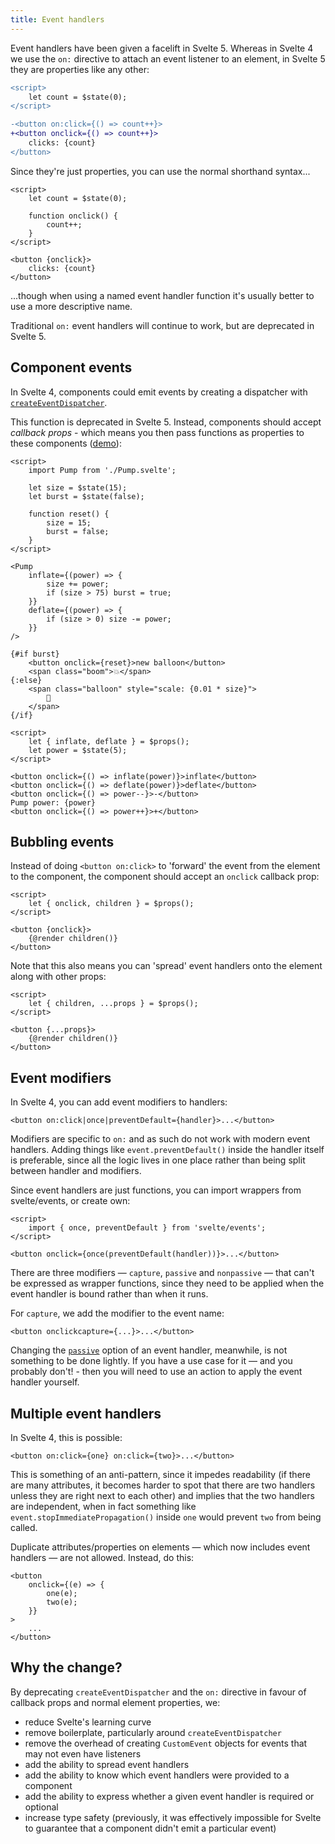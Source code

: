 ```yaml
---
title: Event handlers
---
```


Event handlers have been given a facelift in Svelte 5. Whereas in Svelte 4 we use the `on:` directive to attach an event listener to an element, in Svelte 5 they are properties like any other:

```diff
<script>
	let count = $state(0);
</script>

-<button on:click={() => count++}>
+<button onclick={() => count++}>
	clicks: {count}
</button>
```

Since they're just properties, you can use the normal shorthand syntax...

```svelte
<script>
	let count = $state(0);

	function onclick() {
		count++;
	}
</script>

<button {onclick}>
	clicks: {count}
</button>
```

...though when using a named event handler function it's usually better to use a more descriptive name.

Traditional `on:` event handlers will continue to work, but are deprecated in Svelte 5.

## Component events

In Svelte 4, components could emit events by creating a dispatcher with [`createEventDispatcher`](https://svelte.dev/docs/svelte#createeventdispatcher).

This function is deprecated in Svelte 5. Instead, components should accept _callback props_ - which means you then pass functions as properties to these components ([demo](/#H4sIAAAAAAAACo1US27bMBC9yoBtELu2ZDmAG0CRhPYG3VddyPIwIUKRgjiOkwrcd9VFL5BV75cjFKQo2e5_IQnzeW-GM3zqGRcSDUs_9kxVDbKUvW9btmT01DrDPKAkZEtm9L6rnSczdSdaKkpVkmha3RF82Dct8E43cBmvnBEPsMsbl-QeiQRGfEbI4bWhinC23sxvxsh23xk6hnglDfqoKonvVU1CK-jQIM3m0HtOCmzrzVCDRg4P9j5bqmx1bFZlrjPfteKyIsz7WasP2M0hL85YFzn4QGAWHGbeX8D1Zj41S90-1LHuvcM_kp4QJPNhDNFpCUew8i32rwQfCnjObLsn0gq0qqWo7_Pez8AWCg-wraTUWmWrIcevIzNtpaCWlTF5ybZaNyUrXp6_fc9WLlKUqk9RGrS_SR7oSgaGniTmJTN1JTGFPomTNbzxbduSFcORXp6_fvEkE_FKcOun7PE-zRcIM2i1EW6NKXDxiLswWomcUkiCRbo9Ggexo7sU1klyETx3KG7v6MzFtaLIdea9D4eRCB8pqqS4VSnUqGhapRQKo4nnZmxNuJQIH1CRSUFpNV0g94nDbMajUFep8TB-SJDEV-YcoXUzpldKNNWQ7d1JvDHAdXeout0Z6t09PvGuatDAKT65gB7CMpL4LdjBfbU5819vxoAbz0lkcA9aCJthS9boneACdyx119guJ_E7jfyv-p10ewhqWkJQAFin5LbTrZkdJe5v-1HiXvzn6vz5rs-8hAJ7EJUtgn1y7f8ADN1MwGD_G-gBUWSLaModfnA-kELvvxb-Bl8sbLGY4L_O-5P9ATwVcA54BQAA)):

```svelte
<script>
	import Pump from './Pump.svelte';

	let size = $state(15);
	let burst = $state(false);

	function reset() {
		size = 15;
		burst = false;
	}
</script>

<Pump
	inflate={(power) => {
		size += power;
		if (size > 75) burst = true;
	}}
	deflate={(power) => {
		if (size > 0) size -= power;
	}}
/>

{#if burst}
	<button onclick={reset}>new balloon</button>
	<span class="boom">💥</span>
{:else}
	<span class="balloon" style="scale: {0.01 * size}">
		🎈
	</span>
{/if}
```

```svelte
<script>
	let { inflate, deflate } = $props();
	let power = $state(5);
</script>

<button onclick={() => inflate(power)}>inflate</button>
<button onclick={() => deflate(power)}>deflate</button>
<button onclick={() => power--}>-</button>
Pump power: {power}
<button onclick={() => power++}>+</button>
```

## Bubbling events

Instead of doing `<button on:click>` to 'forward' the event from the element to the component, the component should accept an `onclick` callback prop:

```svelte
<script>
	let { onclick, children } = $props();
</script>

<button {onclick}>
	{@render children()}
</button>
```

Note that this also means you can 'spread' event handlers onto the element along with other props:

```svelte
<script>
	let { children, ...props } = $props();
</script>

<button {...props}>
	{@render children()}
</button>
```

## Event modifiers

In Svelte 4, you can add event modifiers to handlers:

```svelte
<button on:click|once|preventDefault={handler}>...</button>
```

Modifiers are specific to `on:` and as such do not work with modern event handlers. Adding things like `event.preventDefault()` inside the handler itself is preferable, since all the logic lives in one place rather than being split between handler and modifiers.

Since event handlers are just functions, you can import wrappers from svelte/events, or create own:

```svelte
<script>
	import { once, preventDefault } from 'svelte/events';
</script>

<button onclick={once(preventDefault(handler))}>...</button>
```

There are three modifiers — `capture`, `passive` and `nonpassive` — that can't be expressed as wrapper functions, since they need to be applied when the event handler is bound rather than when it runs.

For `capture`, we add the modifier to the event name:

```svelte
<button onclickcapture={...}>...</button>
```

Changing the [`passive`](https://developer.mozilla.org/en-US/docs/Web/API/EventTarget/addEventListener#using_passive_listeners) option of an event handler, meanwhile, is not something to be done lightly. If you have a use case for it — and you probably don't! - then you will need to use an action to apply the event handler yourself.

## Multiple event handlers

In Svelte 4, this is possible:

```svelte
<button on:click={one} on:click={two}>...</button>
```

This is something of an anti-pattern, since it impedes readability (if there are many attributes, it becomes harder to spot that there are two handlers unless they are right next to each other) and implies that the two handlers are independent, when in fact something like `event.stopImmediatePropagation()` inside `one` would prevent `two` from being called.

Duplicate attributes/properties on elements — which now includes event handlers — are not allowed. Instead, do this:

```svelte
<button
	onclick={(e) => {
		one(e);
		two(e);
	}}
>
	...
</button>
```

## Why the change?

By deprecating `createEventDispatcher` and the `on:` directive in favour of callback props and normal element properties, we:

- reduce Svelte's learning curve
- remove boilerplate, particularly around `createEventDispatcher`
- remove the overhead of creating `CustomEvent` objects for events that may not even have listeners
- add the ability to spread event handlers
- add the ability to know which event handlers were provided to a component
- add the ability to express whether a given event handler is required or optional
- increase type safety (previously, it was effectively impossible for Svelte to guarantee that a component didn't emit a particular event)
